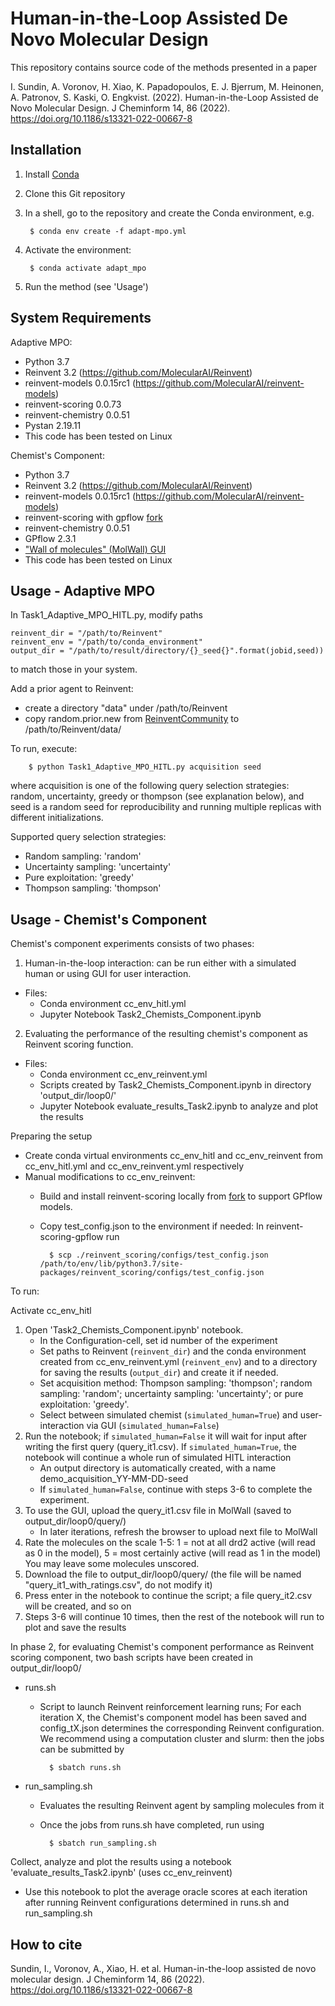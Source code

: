 Human-in-the-Loop Assisted De Novo Molecular Design
=================================================================================================================

This repository contains source code of the methods presented in a paper

I. Sundin, A. Voronov, H. Xiao, K. Papadopoulos, E. J. Bjerrum, M. Heinonen, A. Patronov, S. Kaski, O. Engkvist. (2022). Human-in-the-Loop Assisted de Novo Molecular Design. J Cheminform 14, 86 (2022). https://doi.org/10.1186/s13321-022-00667-8


Installation
-------------

1. Install [Conda](https://conda.io/projects/conda/en/latest/index.html)
2. Clone this Git repository
3. In a shell, go to the repository and create the Conda environment, e.g.
   
        $ conda env create -f adapt-mpo.yml

4. Activate the environment:
   
        $ conda activate adapt_mpo

5. Run the method (see 'Usage')

     
System Requirements
-------------------

Adaptive MPO:
* Python 3.7
* Reinvent 3.2 (https://github.com/MolecularAI/Reinvent)
* reinvent-models 0.0.15rc1 (https://github.com/MolecularAI/reinvent-models)
* reinvent-scoring 0.0.73
* reinvent-chemistry 0.0.51
* Pystan 2.19.11
* This code has been tested on Linux

Chemist's Component: 
* Python 3.7
* Reinvent 3.2 (https://github.com/MolecularAI/Reinvent)
* reinvent-models 0.0.15rc1 (https://github.com/MolecularAI/reinvent-models)
* reinvent-scoring with gpflow [fork](https://github.com/MolecularAI/reinvent-scoring-gpflow)
* reinvent-chemistry 0.0.51
* GPflow 2.3.1
* ["Wall of molecules" (MolWall) GUI](https://github.com/MolecularAI/molwall)
* This code has been tested on Linux


Usage - Adaptive MPO
--------------------------------------------

In Task1_Adaptive_MPO_HITL.py, modify paths

```
reinvent_dir = "/path/to/Reinvent"
reinvent_env = "/path/to/conda_environment"
output_dir = "/path/to/result/directory/{}_seed{}".format(jobid,seed))
```

to match those in your system.

Add a prior agent to Reinvent:
* create a directory "data" under /path/to/Reinvent
* copy random.prior.new from [ReinventCommunity](https://github.com/MolecularAI/ReinventCommunity/tree/master/notebooks/models) to /path/to/Reinvent/data/

To run, execute: 
		
		$ python Task1_Adaptive_MPO_HITL.py acquisition seed

where acquisition is one of the following query selection strategies: random, uncertainty, greedy or thompson (see explanation below), and seed is a random seed for reproducibility and running multiple replicas with different initializations.

Supported query selection strategies:
* Random sampling: 'random'
* Uncertainty sampling: 'uncertainty'
* Pure exploitation: 'greedy'
* Thompson sampling: 'thompson'


Usage - Chemist's Component
--------------------------------------------

Chemist's component experiments consists of two phases:
1. Human-in-the-loop interaction: can be run either with a simulated human or using GUI for user interaction. 
- Files:
    * Conda environment cc_env_hitl.yml
    * Jupyter Notebook Task2_Chemists_Component.ipynb
2. Evaluating the performance of the resulting chemist's component as Reinvent scoring function. 
- Files:
    * Conda environment cc_env_reinvent.yml
    * Scripts created by Task2_Chemists_Component.ipynb in directory 'output_dir/loop0/'
    * Jupyter Notebook evaluate_results_Task2.ipynb to analyze and plot the results

Preparing the setup
- Create conda virtual environments cc_env_hitl and cc_env_reinvent from cc_env_hitl.yml and cc_env_reinvent.yml respectively
- Manual modifications to cc_env_reinvent:
	* Build and install reinvent-scoring locally from [fork](https://github.com/Augmented-Drug-Design-Human-in-the-Loop/reinvent-scoring-gpflow) to support GPflow models.
	* Copy test_config.json to the environment if needed: In reinvent-scoring-gpflow run

    		$ scp ./reinvent_scoring/configs/test_config.json /path/to/env/lib/python3.7/site-packages/reinvent_scoring/configs/test_config.json


To run:

Activate cc_env_hitl

1. Open 'Task2_Chemists_Component.ipynb' notebook. 
	- In the Configuration-cell, set id number of the experiment
	- Set paths to Reinvent (```reinvent_dir```) and the conda environment created from cc_env_reinvent.yml (```reinvent_env```) and to a directory for saving the results (```output_dir```) and create it if needed.
	- Set acquisition method: Thompson sampling: 'thompson'; random sampling: 'random'; uncertainty sampling: 'uncertainty'; or pure exploitation: 'greedy'.
	- Select between simulated chemist (```simulated_human=True```) and user-interaction via GUI (```simulated_human=False```)
2. Run the notebook; if ```simulated_human=False``` it will wait for input after writing the first query (query_it1.csv). If ```simulated_human=True```, the notebook will continue a whole run of simulated HITL interaction
	- An output directory is automatically created, with a name demo_acquisition_YY-MM-DD-seed
	- If ```simulated_human=False```, continue with steps 3-6 to complete the experiment.
3. To use the GUI, upload the query_it1.csv file in MolWall (saved to output_dir/loop0/query/)
	- In later iterations, refresh the browser to upload next file to MolWall
4. Rate the molecules on the scale 1-5:
	1 = not at all drd2 active (will read as 0 in the model), 5 = most certainly active (will read as 1 in the model)
	You may leave some molecules unscored.
5. Download the file to output_dir/loop0/query/ (the file will be named "query_it1_with_ratings.csv", do not modify it)
6. Press enter in the notebook to continue the script; a file query_it2.csv will be created, and so on
7. Steps 3-6 will continue 10 times, then the rest of the notebook will run to plot and save the results

In phase 2, for evaluating Chemist's component performance as Reinvent scoring component, two bash scripts have been created in output_dir/loop0/
- runs.sh
	* Script to launch Reinvent reinforcement learning runs; For each iteration X, the Chemist's component model has been saved and config_tX.json determines the corresponding Reinvent configuration. We recommend using a computation cluster and slurm: then the jobs can be submitted by

			$ sbatch runs.sh

- run_sampling.sh
	* Evaluates the resulting Reinvent agent by sampling molecules from it
	* Once the jobs from runs.sh have completed, run using

			$ sbatch run_sampling.sh

Collect, analyze and plot the results using a notebook 'evaluate_results_Task2.ipynb' (uses cc_env_reinvent)
- Use this notebook to plot the average oracle scores at each iteration after running Reinvent configurations determined in runs.sh and run_sampling.sh



How to cite
-------------------

Sundin, I., Voronov, A., Xiao, H. et al. Human-in-the-loop assisted de novo molecular design. J Cheminform 14, 86 (2022). https://doi.org/10.1186/s13321-022-00667-8
